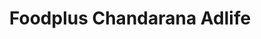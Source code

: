---
title: "Foodplus Chandarana Adlife"
url: /nairobi/foodplus-chandarana-adlife/
shop: Supermarkt
---